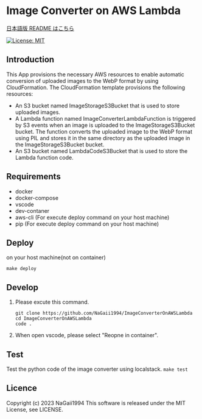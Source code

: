 # Image Converter on AWS Lambda

[日本語版 README はこちら](https://github.com/NaGaii1994/ImageConverterOnAWSLambda/blob/main/README-ja.md)

[![License: MIT](https://img.shields.io/badge/License-MIT-yellow.svg)](https://opensource.org/licenses/MIT)

## Introduction
This App provisions the necessary AWS resources to enable automatic conversion of uploaded images to the WebP format by using CloudFormation. The CloudFormation template provisions the following resources:
 - An S3 bucket named ImageStorageS3Bucket that is used to store uploaded images.
 - A Lambda function named ImageConverterLambdaFunction is triggered by S3 events when an image is uploaded to the ImageStorageS3Bucket bucket. The function converts the uploaded image to the WebP format using PIL and stores it in the same directory as the uploaded image in the ImageStorageS3Bucket bucket.
 - An S3 bucket named LambdaCodeS3Bucket that is used to store the Lambda function code.


## Requirements

 - docker
 - docker-compose
 - vscode
 - dev-contaner
 - aws-cli (For execute deploy command on your host machine)
 - pip (For execute deploy command on your host machine)


## Deploy
on your host machine(not on container)
```
make deploy
```

## Develop
1. Please excute this command.

    ```
    git clone https://github.com/NaGaii1994/ImageConverterOnAWSLambda
    cd ImageConverterOnAWSLambda
    code .
    ```
2. When open vscode, please select "Reopne in container".

## Test
Test the python code of the image converter using localstack.
    ```
    make test
    ```

## Licence

Copyright (c) 2023 NaGaii1994
This software is released under the MIT License, see LICENSE.
